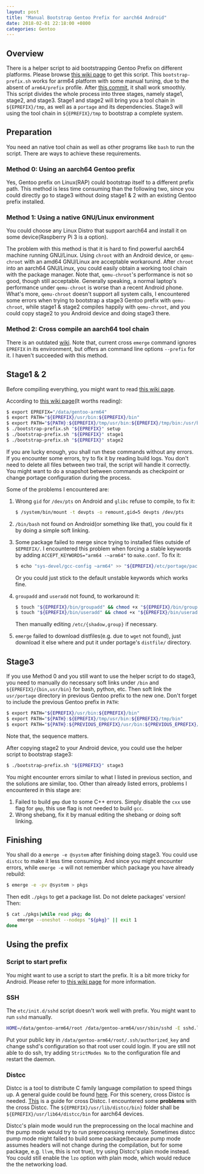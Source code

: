 ```yaml
---
layout: post
title: "Manual Bootstrap Gentoo Prefix for aarch64 Android"
date: 2018-02-01 22:18:00 +0800
categories: Gentoo
---
```


## Overview

There is a helper script to aid bootstrapping Gentoo Prefix on different platforms. Please browse [this wiki page](https://wiki.gentoo.org/wiki/Project:Prefix) to get this script. This `bootstrap-prefix.sh` works for arm64 platform with some manual tuning, due to the absent of `arm64/prefix` profile. After [this commit](https://gitweb.gentoo.org/repo/gentoo.git/commit/?id=4979fb71526b7919d218dededaf1c8803d201573), it shall work smoothly. This script divides the whole process into three stages, namely stage1, stage2, and stage3. Stage1 and stage2 will bring you a tool chain in `${EPREFIX}/tmp`, as well as a `portage` and its dependencies. Stage3 will using the tool chain in `${EPREFIX}/tmp` to bootstrap a complete system.

## Preparation

You need an native tool chain as well as other programs like `bash` to run the script. There are ways to achieve these requirements.

### Method 0: Using an aarch64 Gentoo prefix

Yes, Gentoo prefix on Linux(RAP) could bootstrap itself to a different prefix path. This method is less time consuming than the following two, since you could directly go to stage3 without doing stage1 & 2 with an existing Gentoo prefix installed.

### Method 1: Using a native GNU/Linux environment

You could choose any Linux Distro that support aarch64 and install it on some device(Raspberry Pi 3 is a option).

The problem with this method is that it is hard to find powerful aarch64 machine running GNU/Linux. Using `chroot` with an Android device, or `qemu-chroot` with an amd64 GNU/Linux are acceptable workaround. After `chroot` into an aarch64 GNU/Linux, you could easily obtain a working tool chain with the package manager. Note that, `qemu-chroot`'s performance is not so good, though still acceptable. Generally speaking, a normal laptop's performance under `qemu-chroot` is worse than a recent Android phone. What's more, `qemu-chroot` doesn't support all system calls, I encountered some errors when trying to bootstrap a stage3 Gentoo prefix with `qemu-chroot`, while stage1 & stage2 compiles happily with `qemu-chroot`, and you could copy stage2 to you Android device and doing stage3 there.

### Method 2: Cross compile an aarch64 tool chain

There is an outdated [wiki](https://wiki.gentoo.org/wiki/Project:Android/build). Note that, current cross `emerge` command ignores `EPREFIX` in its environment, but offers an command line options `--prefix` for it. I haven't succeeded with this method.

## Stage1 & 2

Before compiling everything, you might want to read [this wiki page](https://wiki.gentoo.org/wiki/Project:Android/tarball).

According to [this wiki page](https://wiki.gentoo.org/wiki/Project:Prefix/Manual_Bootstrap)(It worths reading):

```bash
$ export EPREFIX="/data/gentoo-arm64"
$ export PATH="${EPREFIX}/usr/bin:${EPREFIX}/bin"
$ export PATH="${PATH}:${EPREFIX}/tmp/usr/bin:${EPREFIX}/tmp/bin:/usr/bin:/bin"
$ ./bootstrap-prefix.sh "${EPREFIX}" setup
$ ./bootstrap-prefix.sh "${EPREFIX}" stage1
$ ./bootstrap-prefix.sh "${EPREFIX}" stage2
```

If you are lucky enough, you shall run these commands without any errors. If you encounter some errors, try to fix it by reading build logs. You don't need to delete all files between two trail, the script will handle it correctly. You might want to do a snapshot between commands as checkpoint or change portage configuration during the process.

Some of the problems I encountered are:

1. Wrong `gid` for `/dev/pts` on Android and `glibc` refuse to compile, to fix it:

   ```bash
   $ /system/bin/mount -t devpts -o remount,gid=5 devpts /dev/pts
   ```

2. `/bin/bash` not found on Android(or something like that), you could fix it by doing a simple soft linking.

3. Some package failed to merge since trying to installed files outside of `$EPREFIX/`. I encountered this problem when forcing a stable keywords by adding `ACCEPT_KEYWORDS="arm64 -~arm64"` to `make.conf`. To fix it:

   ```bash
   $ echo "sys-devel/gcc-config ~arm64" >> "${EPREFIX}/etc/portage/package.accept_keywords"
   ```

   Or you could just stick to the default unstable keywords which works fine.

4. `groupadd` and `useradd` not found, to workaround it:

   ```bash
   $ touch "${EPREFIX}/bin/groupadd" && chmod +x "${EPREFIX}/bin/groupadd"
   $ touch "${EPREFIX}/bin/useradd" && chmod +x "${EPREFIX}/bin/useradd"
   ```

   Then manually editing `/etc/{shadow,group}` if necessary.

5. `emerge` failed to download distfiles(e.g. due to `wget` not found), just download it else where and put it under portage's `distfile/` directory.

## Stage3

If you use Method 0 and you still want to use the helper script to do stage3, you need to manually do necessary soft links under `/bin` and `${EPREFIX}/{bin,usr/bin}` for bash, python, etc. Then soft link the `usr/portage` directory in previous Gentoo prefix to the new one. Don't forget to include the previous Gentoo prefix in `PATH`:

```bash
$ export PATH="${EPREFIX}/usr/bin:${EPREFIX}/bin"
$ export PATH="${PATH}:${EPREFIX}/tmp/usr/bin:${EPREFIX}/tmp/bin"
$ export PATH="${PATH}:${PREVIOUS_EPREFIX}/usr/bin:${PREVIOUS_EPREFIX}/bin"
```

Note that, the sequence matters.

After copying stage2 to your Android device, you could use the helper script to bootstrap stage3:

```bash
$ ./bootstrap-prefix.sh "${EPREFIX}" stage3
```

You might encounter errors similar to what I listed in previous section, and the solutions are similar, too. Other than already listed errors, problems I encountered in this stage are:

1. Failed to build `gmp` due to some C++ errors. Simply disable the `cxx` use flag for `gmp`, this use flag is not needed to build `gcc`.
2. Wrong shebang, fix it by manual editing the shebang or doing soft linking.

## Finishing

You shall do a `emerge -e @system` after finishing doing stage3. You could use `distcc` to make it less time consuming. And since you might encounter errors, while `emerge -e` will not remember which package you have already rebuild:

```bash
$ emerge -e -pv @system > pkgs
```

Then edit `./pkgs` to get a package list. Do not delete packages' version! Then:

```bash
$ cat ./pkgs|while read pkg; do
	emerge --oneshot --nodeps "${pkg}" || exit 1
done
```

## Using the prefix

### Script to start prefix

You might want to use a script to start the prefix. It is a bit more tricky for Android. Please refer to [this wiki page](https://wiki.gentoo.org/wiki/Project:Android/tarball) for more information.

### SSH

The `etc/init.d/sshd` script doesn't work well with prefix. You might want to run `sshd` manually.

```bash
HOME=/data/gentoo-arm64/root /data/gentoo-arm64/usr/sbin/sshd -E sshd.log -p 22222
```

Put your public key in `/data/gentoo-arm64/root/.ssh/authorized_key` and change sshd's configuration so that root user could login. If you are still not able to do ssh, try adding `StrictModes No` to the configuration file and restart the daemon.

### Distcc

Distcc is a tool to distribute C family language compilation to speed things up. A general guide could be found [here](https://wiki.gentoo.org/wiki/Distcc). For this scenery, cross Distcc is needed. [This](https://wiki.gentoo.org/wiki/Distcc/Cross-Compiling) is a guide for cross Distcc. I encountered some __problems__ with the cross Distcc. The `${EPREFIX}/usr/lib/distcc/bin}` folder shall be `${EPREFIX}/usr/lib64/distcc/bin` for aarch64 devices.

Distcc's plain mode would run the preprocessing on the local machine and the pump mode would try to run preprocessing remotely. Sometimes distcc pump mode might failed to build some package(because pump mode assumes headers will not change during the compilation, but for some package, e.g. `llvm`, this is not true), try using Distcc's plain mode instead. You could still enable the `lzo` option with plain mode, which would reduce the the networking load.


